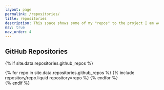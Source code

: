 ```yaml
---
layout: page
permalink: /repositories/
title: repositories
description: This space shows some of my "repos" to the project I am working on. 
nav: true
nav_order: 4
---
```



## GitHub Repositories

{% if site.data.repositories.github_repos %}

<div class="repositories d-flex flex-wrap flex-md-row flex-column justify-content-between align-items-center">
  {% for repo in site.data.repositories.github_repos %}
    {% include repository/repo.liquid repository=repo %}
  {% endfor %}
</div>
{% endif %}
